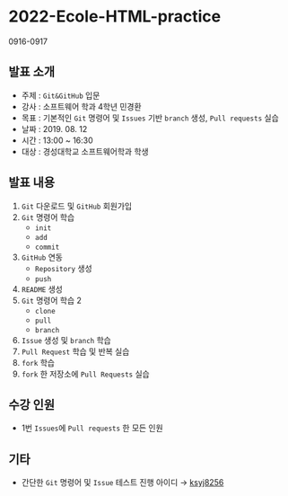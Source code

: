 # 2022-Ecole-HTML-practice
0916-0917

## 발표 소개
- 주제 : `Git&GitHub` 입문
- 강사 : 소프트웨어 학과 4학년 민경환
- 목표 : 기본적인 `Git` 명령어 및 `Issues` 기반 `branch` 생성, `Pull requests` 실습
- 날짜 : 2019. 08. 12
- 시간 : 13:00 ~ 16:30
- 대상 : 경성대학교 소프트웨어학과 학생

## 발표 내용
1. `Git` 다운로드 및 `GitHub` 회원가입
2. `Git` 명령어 학습
   - `init`
   - `add`
   - `commit`
3. `GitHub` 연동
    - `Repository` 생성
    - `push`
4. `README` 생성
5. `Git` 명령어 학습 2
    - `clone`
    - `pull`
    - `branch`
6. `Issue` 생성 및 `branch` 학습
7. `Pull Request` 학습 및 반복 실습
8. `fork` 학습
9. `fork` 한 저장소에 `Pull Requests` 실습
    
## 수강 인원
- 1번 `Issues`에 `Pull requests` 한 모든 인원

## 기타
- 간단한 `Git` 명령어 및 `Issue` 테스트 진행 아이디 → [ksyj8256](https://github.com/ksyj8256)
